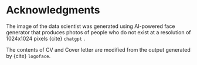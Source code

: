# Acknowledgments

The image of the data scientist was generated using AI-powered face generator that produces photos of people who    do not exist at a resolution of 1024x1024 pixels  {cite} `chatgpt` .

The contents of CV and Cover letter are modified from the output generated by  {cite} `logoface`.
    





